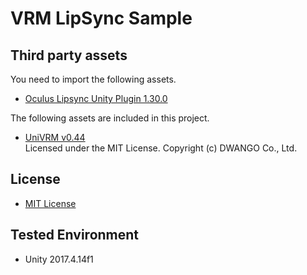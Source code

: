 # VRM LipSync Sample

## Third party assets
You need to import the following assets.
- [Oculus Lipsync Unity Plugin 1.30.0](https://developer.oculus.com/downloads/package/oculus-lipsync-unity/)

The following assets are included in this project.
- [UniVRM v0.44](https://github.com/dwango/UniVRM/releases/tag/v0.44)  
Licensed under the MIT License. Copyright (c) DWANGO Co., Ltd.  

## License
- [MIT License](https://github.com/sotanmochi/VRMLipSyncSample/blob/master/LICENSE.txt)

## Tested Environment
- Unity 2017.4.14f1
